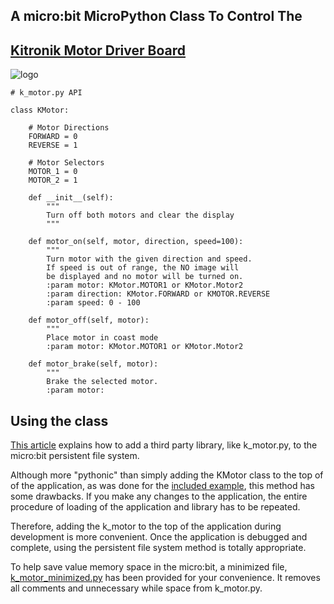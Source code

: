 ## A micro:bit MicroPython Class To Control The

## [Kitronik Motor Driver Board](https://www.kitronik.co.uk/5620-motor-driver-board-for-the-bbc-microbit-v2.html)
![logo](https://raw.github.com/MrYsLab/kitronic_motor_board/master/images/motor_board.png)


``` 
# k_motor.py API

class KMotor:
   
    # Motor Directions
    FORWARD = 0
    REVERSE = 1

    # Motor Selectors
    MOTOR_1 = 0
    MOTOR_2 = 1
    
    def __init__(self):
        """
        Turn off both motors and clear the display
        """
        
    def motor_on(self, motor, direction, speed=100):
        """
        Turn motor with the given direction and speed.
        If speed is out of range, the NO image will
        be displayed and no motor will be turned on.
        :param motor: KMotor.MOTOR1 or KMotor.Motor2
        :param direction: KMotor.FORWARD or KMOTOR.REVERSE
        :param speed: 0 - 100
        
    def motor_off(self, motor):
        """
        Place motor in coast mode
        :param motor: KMotor.MOTOR1 or KMotor.Motor2
        
    def motor_brake(self, motor):
        """
        Brake the selected motor.
        :param motor:

```

## Using the class
[This article](https://microbit-playground.co.uk/howto/add-python-module-microbit-micropython) explains how to add
a third party library, like k_motor.py, to the micro:bit persistent file system.

Although more "pythonic" than simply adding the KMotor class to the top of of the application, as was done for the [included
example](https://github.com/MrYsLab/kitronic_motor_board/blob/master/examples/run_motors.py), this method has some drawbacks. If you
make any changes to the application, the entire procedure of loading of the application and library has to be repeated.

Therefore, adding the k_motor to the top of the application during development is more convenient. Once the application is
debugged and complete, using the persistent file system method is totally appropriate.

To help save value memory space in the micro:bit, a minimized file, 
[k_motor_minimized.py](https://github.com/MrYsLab/gamerbit/blob/master/k_motor_minimized.py)
 has been provided for your convenience. It removes all comments and 
unnecessary while space from k_motor.py.

